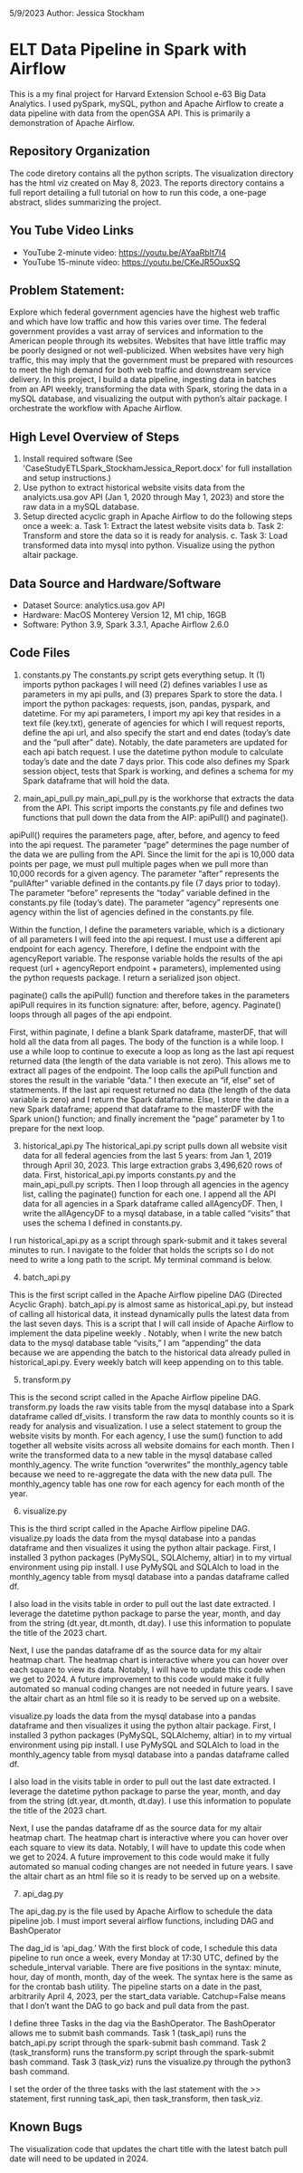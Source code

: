 5/9/2023
Author: Jessica Stockham

# ELT Data Pipeline in Spark with Airflow
This is a my final project for Harvard Extension School e-63 Big Data Analytics. I used pySpark, mySQL, python and Apache Airflow to create a data pipeline with data from the openGSA API. This is primarily a demonstration of Apache Airflow.

## Repository Organization
The code diretory contains all the python scripts. The visualization directory has the html viz created on May 8, 2023. The reports directory contains a full report detailing a full tutorial on how to run this code, a one-page abstract, slides summarizing the project.

## You Tube Video Links
* YouTube 2-minute video: https://youtu.be/AYaaRbIt7I4
* YouTube 15-minute video: https://youtu.be/CKeJR5OuxSQ

## Problem Statement: 
Explore which federal government agencies have the highest web traffic and which have low traffic and how this varies over time. The federal government provides a vast array of services and information to the American people through its websites. Websites that have little traffic may be poorly designed or not well-publicized. When websites have very high traffic, this may imply that the government must be prepared with resources to meet the high demand for both web traffic and downstream service delivery. In this project, I build a data pipeline, ingesting data in batches from an API weekly, transforming the data with Spark, storing the data in a mySQL database, and visualizing the output with python’s altair package. I orchestrate the workflow with Apache Airflow. 

## High Level Overview of Steps
1.	Install required software (See 'CaseStudyETLSpark_StockhamJessica_Report.docx' for full installation and setup instructions.)
2.	Use python to extract historical website visits data from the analyicts.usa.gov API (Jan 1, 2020 through May 1, 2023) and store the raw data in a mySQL database.
3.	Setup directed acyclic graph in Apache Airflow to do the following steps once a week:
a.	Task 1: Extract the latest website visits data 
b.	Task 2: Transform and store the data so it is ready for analysis.
c.	Task 3: Load transformed data into mysql into python. Visualize using the python altair package. 

## Data Source and Hardware/Software
* Dataset Source: analytics.usa.gov API
* Hardware: MacOS Monterey Version 12, M1 chip, 16GB
* Software: Python 3.9, Spark 3.3.1, Apache Airflow 2.6.0

## Code Files

1. constants.py
The constants.py script gets everything setup. It (1) imports python packages I will need (2) defines variables I use as parameters in my api pulls, and (3) prepares Spark to store the data. I import the python packages: requests, json, pandas, pyspark, and datetime.  For my api parameters, I import my api key that resides in a text file (key.txt), generate of agencies for which I will request reports, define the api url, and also specify the start and end dates (today’s date and the “pull after” date). Notably, the date parameters are updated for each api batch request. I use the datetime python module to calculate today’s date and the date 7 days prior. This code also defines my Spark session object, tests that Spark is working, and defines a schema for my Spark dataframe that will hold the data. 

2. main_api_pull.py
main_api_pull.py is the workhorse that extracts the data from the API. This script imports the constants.py file and defines two functions that pull down the data from the AIP: apiPull() and paginate(). 

apiPull() requires the parameters page, after, before, and agency to feed into the api request. The parameter “page” determines the page number of the data we are pulling from the API. Since the limit for the api is 10,000 data points per page, we must pull multiple pages when we pull more than 10,000 records for a given agency. The parameter “after” represents the “pullAfter” variable defined in the contants.py file (7 days prior to today). The parameter “before” represents the “today” variable defined in the constants.py file (today’s date). The parameter “agency” represents one agency within the list of agencies defined in the constants.py file. 

Within the function, I define the parameters variable, which is a dictionary of all parameters I will feed into the api request. I must use a different api endpoint for each agency. Therefore, I define the endpoint with the agencyReport variable. The response variable holds the results of the api request (url + agencyReport endpoint + parameters), implemented using the python requests package. I return a serialized json object.

paginate() calls the apiPull() function and therefore takes in the parameters apiPull requires in its function signature: after, before, agency.  Paginate() loops through all pages of the api endpoint. 

First, within paginate, I define a blank Spark dataframe, masterDF, that will hold all the data from all pages. The body of the function is a while loop. I use a while loop to continue to execute a loop as long as the last api request returned data (the length of the data variable is not zero).  This allows me to extract all pages of the endpoint. The loop calls the apiPull function and stores the result in the variable “data.” I then execute an “if, else” set of statmements. If the last api request returned no data (the length of the data variable is zero) and I return the Spark dataframe. Else, I store the data in a new Spark dataframe; append that dataframe to the masterDF with the Spark union() function; and finally increment the “page” parameter by 1 to prepare for the next loop.


3. historical_api.py
The historical_api.py script pulls down all website visit data for all federal agencies from the last 5 years: from Jan 1, 2019 through April 30, 2023. This large extraction grabs 3,496,620 rows of data. First, historical_api.py imports constants.py and the main_api_pull.py scripts. Then I loop through all agencies in the agency list, calling the paginate() function for each one. I append all the API data for all agencies in a Spark dataframe called allAgencyDF. Then, I write the allAgencyDF to a mysql database, in a table called “visits” that uses the schema I defined in constants.py.

I run historical_api.py as a script through spark-submit and it takes several minutes to run. I navigate to the folder that holds the scripts so I do not need to write a long path to the script. My terminal command is below.



4. batch_api.py

This is the first script called in the Apache Airflow pipeline DAG (Directed Acyclic Graph). batch_api.py is almost same as historical_api.py, but instead of calling all historical data, it instead dynamically pulls the latest data from the last seven days. This is a script that I will call inside of Apache Airflow to implement the data pipeline weekly . Notably, when I write the new batch data to the mysql database table “visits,” I am “appending” the data because we are appending the batch to the historical data already pulled in historical_api.py. Every weekly batch will keep appending on to this table.

5. transform.py

This is the second script called in the Apache Airflow pipeline DAG. transform.py  loads the raw visits table from the mysql database into a Spark dataframe called df_visits. I transform the raw data to monthly counts so it is ready for analysis and visualization. I use a select statement to group the website visits by month.  For each agency, I use the sum() function to add together all website visits across all website domains for each month. Then I write the transformed data to a new table in the mysql database called monthly_agency. The write function “overwrites” the monthly_agency table because we need to re-aggregate the data with the new data pull. The monthly_agency table has one row for each agency for each month of the year.

6. visualize.py

This is the third script called in the Apache Airflow pipeline DAG. visualize.py loads the data from the mysql database into a pandas dataframe and then visualizes it using the python altair package. First, I installed 3 python packages (PyMySQL, SQLAlchemy, altiar) in to my virtual environment using pip install. I use PyMySQL and SQLAlch to load in the monthly_agency table from mysql database into a pandas dataframe called df.

I also load in the visits table in order to pull out the last date extracted. I leverage the datetime python package to parse the year, month, and day from the string (dt.year, dt.month, dt.day). I use this information to populate the title of the 2023 chart.

Next, I use the pandas dataframe df as the source data for my altair heatmap chart. The heatmap chart is interactive where you can hover over each square to view its data. Notably, I will have to update this code when we get to 2024. A future improvement to this code would make it fully automated so manual coding changes are not needed in future years. I save the altair chart as an html file so it is ready to be served up on a website. 

visualize.py loads the data from the mysql database into a pandas dataframe and then visualizes it using the python altair package. First, I installed 3 python packages (PyMySQL, SQLAlchemy, altiar) in to my virtual environment using pip install. I use PyMySQL and SQLAlch to load in the monthly_agency table from mysql database into a pandas dataframe called df.

I also load in the visits table in order to pull out the last date extracted. I leverage the datetime python package to parse the year, month, and day from the string (dt.year, dt.month, dt.day). I use this information to populate the title of the 2023 chart.

Next, I use the pandas dataframe df as the source data for my altair heatmap chart. The heatmap chart is interactive where you can hover over each square to view its data. Notably, I will have to update this code when we get to 2024. A future improvement to this code would make it fully automated so manual coding changes are not needed in future years. I save the altair chart as an html file so it is ready to be served up on a website.

7. api_dag.py

The api_dag.py is the file used by Apache Airflow to schedule the data pipeline job. I must import several airflow functions, including DAG and BashOperator

The dag_id is ‘api_dag.’ With the first block of code, I schedule this data pipeline to run once a week, every Monday at 17:30 UTC,  defined by the schedule_interval variable. There are five positions in the syntax: minute, hour, day of month, month, day of the week. The syntax here is the same as for the crontab bash utility. The pipeline starts on a date in the past, arbitrarily April 4, 2023, per the start_data variable. Catchup=False means that I don’t want the DAG to go back and pull data from the past.

I define three Tasks in the dag via the BashOperator. The BashOperator allows me to submit bash commands. Task 1 (task_api) runs the batch_api.py script through the spark-submit bash command. Task 2 (task_transform) runs the transform.py script through the spark-submit bash command. Task 3 (task_viz) runs the visualize.py through the python3 bash command. 

I set the order of the three tasks with the last statement with the >> statement, first running task_api, then task_transform, then task_viz.


## Known Bugs
The visualization code that updates the chart title with the latest batch pull date will need to be updated in 2024.



